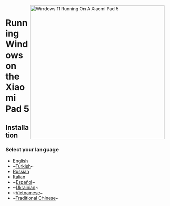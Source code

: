<img align="right" src="https://raw.githubusercontent.com/erdilS/Port-Windows-11-Xiaomi-Pad-5/main/nabu.png" width="425" alt="Windows 11 Running On A Xiaomi Pad 5">

# Running Windows on the Xiaomi Pad 5

## Installation

### Select your language

- [English](English/1-partition-en.md)
- ~[Turkish](Turkish/1-partition-tr.md)~
- [Russian](Russian/partition-ru.md)
- [Italian](Italian/1-partizioni-it.md)
- ~[Español](Español/1-particiones-es.md)~
- ~[Ukrainian](Ukrainian/partition-uk.md)~
- ~[Vietnamese](Vietnamese/1-partition-vi.md)~
- ~[Traditional Chinese](Traditional%20Chinese/1-partition-tw.md)~

